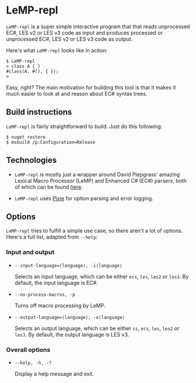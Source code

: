 # LeMP-repl

`LeMP-repl` is a super simple interactive program that that reads unprocessed EC#, LES v2 or LES v3 code as input and produces processed or unprocessed EC#, LES v2 or LES v3 code as output.

Here's what `LeMP-repl` looks like in action:

```
$ LeMP-repl
> class A { }
#class(A, #(), { });
>
```

Easy, right? The main motivation for building this tool is that it makes it much easier to look at and reason about EC# syntax trees.

## Build instructions

`LeMP-repl` is fairly straightforward to build. Just do this following:

```
$ nuget restore
$ msbuild /p:Configuration=Release
```

## Technologies

  * `LeMP-repl` is mostly just a wrapper around David Piepgrass' amazing Lexical Macro Processor (LeMP) and Enhanced C# (EC#) parsers, both of which can be found [here](https://github.com/qwertie/ecsharp).

  * `LeMP-repl` uses [Pixie](https://github.com/jonathanvdc/Pixie) for option parsing and error logging.

## Options

`LeMP-repl` tries to fulfill a simple use case, so there aren't a lot of options. Here's a full list, adapted from `--help`:

### Input and output

  * `--input-language=⟨language⟩, -i⟨language⟩`

    Selects an input language, which can be either `ecs`, `les`, `les2` or `les3`. By default, the input language is EC#.

  * `--no-process-macros, -p`

    Turns off macro processing by LeMP.

  * `--output-language=⟨language⟩, -o⟨language⟩`

    Selects an output language, which can be either `cs`, `ecs`, `les`, `les2` or `les3`. By default, the output language is LES v3.

### Overall options

  * `--help, -h, -?`

    Display a help message and exit.

